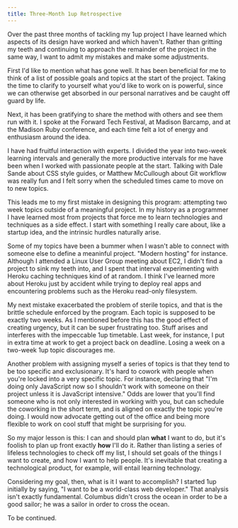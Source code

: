 ```yaml
---
title: Three-Month 1up Retrospective
---
```


Over the past three months of tackling my 1up project I have learned
which aspects of its design have worked and which haven't. Rather
than gritting my teeth and continuing to approach the remainder of
the project in the same way, I want to admit my mistakes and make
some adjustments.

First I'd like to mention what has gone well. It has been beneficial
for me to think of a list of possible goals and topics at the start
of the project. Taking the time to clarify to yourself what you'd
like to work on is powerful, since we can otherwise get absorbed
in our personal narratives and be caught off guard by life.

Next, it has been gratifying to share the method with others and
see them run with it. I spoke at the Forward Tech Festival, at
Madison Barcamp, and at the Madison Ruby conference, and each time
felt a lot of energy and enthusiasm around the idea.

I have had fruitful interaction with experts. I divided the year
into two-week learning intervals and generally the more productive
intervals for me have been when I worked with passionate people at
the start. Talking with Dale Sande about CSS style guides, or Matthew
McCullough about Git workflow was really fun and I felt sorry when
the scheduled times came to move on to new topics.

This leads me to my first mistake in designing this program:
attempting two week topics outside of a meaningful project. In my
history as a programmer I have learned most from projects that force
me to learn technologies and techniques as a side effect. I start
with something I really care about, like a startup idea, and the
intrinsic hurdles naturally arise.

Some of my topics have been a bummer when I wasn't able to connect
with someone else to define a meaninful project. "Modern hosting"
for instance. Although I attended a Linux User Group meeting about
EC2, I didn't find a project to sink my teeth into, and I spent
that interval experimenting with Heroku caching techniques kind of
at random. I think I've learned more about Heroku just by accident
while trying to deploy real apps and encountering problems such as
the Heroku read-only filesystem.

My next mistake exacerbated the problem of sterile topics, and that
is the brittle schedule enforced by the program. Each topic is
supposed to be exactly two weeks. As I mentioned before this has
the good effect of creating urgency, but it can be super frustrating
too. Stuff arises and interferes with the impeccable 1up timetable.
Last week, for instance, I put in extra time at work to get a project
back on deadline. Losing a week on a two-week 1up topic discourages
me.

Another problem with assigning myself a series of topics is that
they tend to be too specific and exclusionary. It's hard to cowork
with people when you're locked into a very specific topic. For
instance, declaring that "I'm doing only JavaScript now so I shouldn't
work with someone on their project unless it is JavaScript intensive."
Odds are lower that you'll find someone who is not only interested
in working with you, but can schedule the coworking in the short
term, and is aligned on exactly the topic you're doing. I would now
advocate getting out of the office and being more flexible to work
on cool stuff that might be surprising for you.

So my major lesson is this: I can and should plan **what** I want
to do, but it's foolish to plan up front exactly **how** I'll do
it. Rather than listing a series of lifeless technologies to check
off my list, I should set goals of the things I want to create, and
how I want to help people. It's inevitable that creating a technological
product, for example, will entail learning technology.

Considering my goal, then, what is it I want to accomplish? I started
1up initially by saying, "I want to be a world-class web developer."
That analysis isn't exactly fundamental. Columbus didn't cross the
ocean in order to be a good sailor; he was a sailor in order to
cross the ocean.

To be continued.
